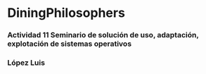 # DiningPhilosophers
### Actividad 11 Seminario de solución de uso, adaptación, explotación de sistemas operativos
### López Luis
